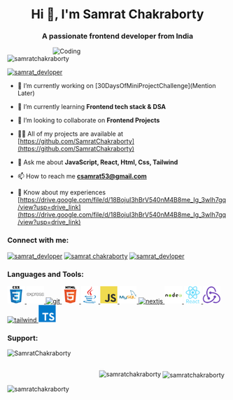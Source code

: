 <h1 align="center">Hi 👋, I'm Samrat Chakraborty</h1>
<h3 align="center">A passionate frontend developer from India</h3>
<img align="right" alt="Coding" width="400" src="https://i.giphy.com/media/Y4ak9Ki2GZCbJxAnJD/giphy.webp">

<p align="left"> <img src="https://komarev.com/ghpvc/?username=samratchakraborty&label=Profile%20views&color=0e75b6&style=flat" alt="samratchakraborty" /> </p>

<p align="left"> <a href="https://twitter.com/samrat_devloper" target="blank"><img src="https://img.shields.io/twitter/follow/samrat_devloper?logo=twitter&style=for-the-badge" alt="samrat_devloper" /></a> </p>

- 🔭 I’m currently working on [30DaysOfMiniProjectChallenge](Mention Later)

- 🌱 I’m currently learning **Frontend tech stack & DSA**

- 👯 I’m looking to collaborate on **Frontend Projects**

- 👨‍💻 All of my projects are available at [https://github.com/SamratChakraborty](https://github.com/SamratChakraborty)

- 💬 Ask me about **JavaScript, React, Html, Css, Tailwind**

- 📫 How to reach me **csamrat53@gmail.com**

- 📄 Know about my experiences [https://drive.google.com/file/d/18BojuI3hBrV540nM4B8me_Ig_3wIh7gq/view?usp=drive_link](https://drive.google.com/file/d/18BojuI3hBrV540nM4B8me_Ig_3wIh7gq/view?usp=drive_link)

<h3 align="left">Connect with me:</h3>
<p align="left">
<a href="https://twitter.com/samrat_devloper" target="blank"><img align="center" src="https://raw.githubusercontent.com/rahuldkjain/github-profile-readme-generator/master/src/images/icons/Social/twitter.svg" alt="samrat_devloper" height="30" width="40" /></a>
<a href="https://linkedin.com/in/samrat chakraborty" target="blank"><img align="center" src="https://raw.githubusercontent.com/rahuldkjain/github-profile-readme-generator/master/src/images/icons/Social/linked-in-alt.svg" alt="samrat chakraborty" height="30" width="40" /></a>
<a href="https://instagram.com/samrat_devloper" target="blank"><img align="center" src="https://raw.githubusercontent.com/rahuldkjain/github-profile-readme-generator/master/src/images/icons/Social/instagram.svg" alt="samrat_devloper" height="30" width="40" /></a>
</p>

<h3 align="left">Languages and Tools:</h3>
<p align="left"> <a href="https://www.w3schools.com/css/" target="_blank" rel="noreferrer"> <img src="https://raw.githubusercontent.com/devicons/devicon/master/icons/css3/css3-original-wordmark.svg" alt="css3" width="40" height="40"/> </a> <a href="https://expressjs.com" target="_blank" rel="noreferrer"> <img src="https://raw.githubusercontent.com/devicons/devicon/master/icons/express/express-original-wordmark.svg" alt="express" width="40" height="40"/> </a> <a href="https://git-scm.com/" target="_blank" rel="noreferrer"> <img src="https://www.vectorlogo.zone/logos/git-scm/git-scm-icon.svg" alt="git" width="40" height="40"/> </a> <a href="https://www.w3.org/html/" target="_blank" rel="noreferrer"> <img src="https://raw.githubusercontent.com/devicons/devicon/master/icons/html5/html5-original-wordmark.svg" alt="html5" width="40" height="40"/> </a> <a href="https://www.java.com" target="_blank" rel="noreferrer"> <img src="https://raw.githubusercontent.com/devicons/devicon/master/icons/java/java-original.svg" alt="java" width="40" height="40"/> </a> <a href="https://developer.mozilla.org/en-US/docs/Web/JavaScript" target="_blank" rel="noreferrer"> <img src="https://raw.githubusercontent.com/devicons/devicon/master/icons/javascript/javascript-original.svg" alt="javascript" width="40" height="40"/> </a> <a href="https://www.mysql.com/" target="_blank" rel="noreferrer"> <img src="https://raw.githubusercontent.com/devicons/devicon/master/icons/mysql/mysql-original-wordmark.svg" alt="mysql" width="40" height="40"/> </a> <a href="https://nextjs.org/" target="_blank" rel="noreferrer"> <img src="https://cdn.worldvectorlogo.com/logos/nextjs-2.svg" alt="nextjs" width="40" height="40"/> </a> <a href="https://nodejs.org" target="_blank" rel="noreferrer"> <img src="https://raw.githubusercontent.com/devicons/devicon/master/icons/nodejs/nodejs-original-wordmark.svg" alt="nodejs" width="40" height="40"/> </a> <a href="https://reactjs.org/" target="_blank" rel="noreferrer"> <img src="https://raw.githubusercontent.com/devicons/devicon/master/icons/react/react-original-wordmark.svg" alt="react" width="40" height="40"/> </a> <a href="https://redux.js.org" target="_blank" rel="noreferrer"> <img src="https://raw.githubusercontent.com/devicons/devicon/master/icons/redux/redux-original.svg" alt="redux" width="40" height="40"/> </a> <a href="https://tailwindcss.com/" target="_blank" rel="noreferrer"> <img src="https://www.vectorlogo.zone/logos/tailwindcss/tailwindcss-icon.svg" alt="tailwind" width="40" height="40"/> </a> <a href="https://www.typescriptlang.org/" target="_blank" rel="noreferrer"> <img src="https://raw.githubusercontent.com/devicons/devicon/master/icons/typescript/typescript-original.svg" alt="typescript" width="40" height="40"/> </a> </p>

<h3 align="left">Support:</h3>
<p><a href="https://www.buymeacoffee.com/SamratChakraborty"> <img align="left" src="https://cdn.buymeacoffee.com/buttons/v2/default-yellow.png" height="50" width="210" alt="SamratChakraborty" /></a></p><br><br>

<p><img align="left" src="https://github-readme-stats.vercel.app/api/top-langs?username=samratchakraborty&show_icons=true&locale=en&layout=compact" alt="samratchakraborty" /></p>

<p>&nbsp;<img align="center" src="https://github-readme-stats.vercel.app/api?username=samratchakraborty&show_icons=true&locale=en" alt="samratchakraborty" /></p>

<p><img align="center" src="https://github-readme-streak-stats.herokuapp.com/?user=samratchakraborty&" alt="samratchakraborty" /></p>

